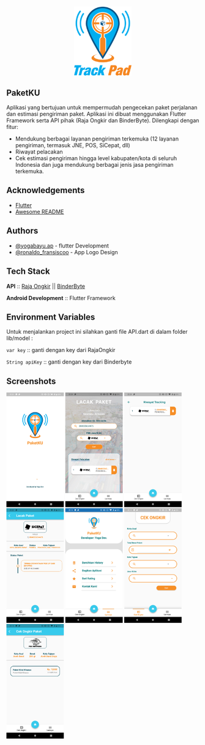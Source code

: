 <p align="center"><img src="https://github.com/Yogabayu/PaketKUv2/blob/main/assets/image/logo1.png" width="150"></p>

## PaketKU

Aplikasi yang bertujuan untuk mempermudah pengecekan paket perjalanan dan estimasi
pengiriman paket. Aplikasi ini dibuat menggunakan Flutter Framework serta 
API pihak (Raja Ongkir dan BinderByte). Dilengkapi dengan fitur:
- Mendukung berbagai layanan pengiriman terkemuka (12 layanan pengiriman, termasuk JNE, POS, SiCepat, dll)
- Riwayat pelacakan
- Cek estimasi pengiriman hingga level kabupaten/kota di seluruh Indonesia dan juga mendukung berbagai jenis jasa pengiriman terkemuka.
## Acknowledgements

 - [Flutter](https://flutter.dev/)
 - [Awesome README](https://github.com/matiassingers/awesome-readme)
## Authors

- [@yogabayu.ap](https://www.instagram.com/yogabayu.ap) - flutter Development
- [@ronaldo_fransiscoo](https://www.instagram.com/ronaldo_fransiscoo) - App Logo Design


## Tech Stack

**API** :: [Raja Ongkir](https://rajaongkir.com/) || [BinderByte](https://binderbyte.com/)

**Android Development** :: Flutter Framework


## Environment Variables

Untuk menjalankan project ini silahkan ganti file API.dart di dalam folder lib/model :

`var key`  :: ganti dengan key dari RajaOngkir

`String apiKey` :: ganti dengan key dari Binderbyte



## Screenshots

<img src="https://github.com/Yogabayu/PaketKUv2/blob/main/flutter_05.png" width="150"> <img src="https://github.com/Yogabayu/PaketKUv2/blob/main/flutter_07.png" width="150">  <img src="https://github.com/Yogabayu/PaketKUv2/blob/main/flutter_08.png" width="150">  <img src="https://github.com/Yogabayu/PaketKUv2/blob/main/flutter_06.png" width="150">  <img src="https://github.com/Yogabayu/PaketKUv2/blob/main/flutter_04.png" width="150">  <img src="https://github.com/Yogabayu/PaketKUv2/blob/main/flutter_02.png" width="150">  <img src="https://github.com/Yogabayu/PaketKUv2/blob/main/flutter_03.png" width="150"> 

